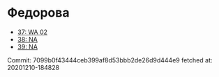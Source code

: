 # Федорова
- [37: WA 02](37.md)
- [38: NA](38.md)
- [39: NA](39.md)

Commit: 7099b0f43444ceb399af8d53bbb2de26d9d444e9
 fetched at: 20201210-184828
